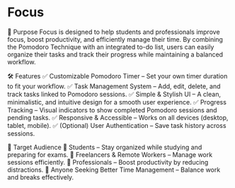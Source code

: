 # Focus
🎯 Purpose
Focus is designed to help students and professionals improve focus, boost productivity, and efficiently manage their time. By combining the Pomodoro Technique with an integrated to-do list, users can easily organize their tasks and track their progress while maintaining a balanced workflow.

🛠 Features
✅ Customizable Pomodoro Timer – Set your own timer duration to fit your workflow.
✅ Task Management System – Add, edit, delete, and track tasks linked to Pomodoro sessions.
✅ Simple & Stylish UI – A clean, minimalistic, and intuitive design for a smooth user experience.
✅ Progress Tracking – Visual indicators to show completed Pomodoro sessions and pending tasks.
✅ Responsive & Accessible – Works on all devices (desktop, tablet, mobile).
✅ (Optional) User Authentication – Save task history across sessions.

🎯 Target Audience
🔹 Students – Stay organized while studying and preparing for exams.
🔹 Freelancers & Remote Workers – Manage work sessions efficiently.
🔹 Professionals – Boost productivity by reducing distractions.
🔹 Anyone Seeking Better Time Management – Balance work and breaks effectively.
